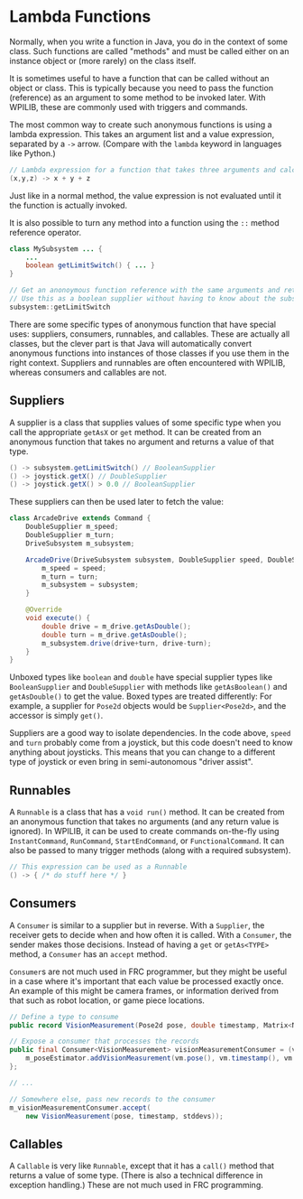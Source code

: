 # Lambda Functions

Normally, when you write a function in Java, you do in the context of some class.  Such functions are called "methods" and must be called either on an instance object or (more rarely) on the class itself.

It is sometimes useful to have a function that can be called without an object or class.  This is typically because you need to pass the function (reference) as an argument to some method to be invoked later.  With WPILIB, these are commonly used with triggers and commands.

The most common way to create such anonymous functions is using a lambda expression.  This takes an argument list and a value expression, separated by a `->` arrow.  (Compare with the `lambda` keyword in languages like Python.)

```java
// Lambda expression for a function that takes three arguments and calculates their sum
(x,y,z) -> x + y + z
```

Just like in a normal method, the value expression is not evaluated until it the function is actually invoked.

It is also possible to turn any method into a function using the `::` method reference operator.

```java
class MySubsystem ... {
    ...
    boolean getLimitSwitch() { ... }
}

// Get an anonoymous function reference with the same arguments and return type.
// Use this as a boolean supplier without having to know about the subsystem.
subsystem::getLimitSwitch
```

There are some specific types of anonymous function that have special uses: suppliers, consumers, runnables, and callables.  These are actually all classes, but the clever part is that Java will automatically convert anonymous functions into instances of those classes if you use them in the right context.  Suppliers and runnables are often encountered with WPILIB, whereas consumers and callables are not.

## Suppliers

A supplier is a class that supplies values of some specific type when you call the appropriate `getAsX` or `get` method.
It can be created from an anonymous function that takes no argument and returns a value of that type.

```java
() -> subsystem.getLimitSwitch() // BooleanSupplier
() -> joystick.getX() // DoubleSupplier
() -> joystick.getX() > 0.0 // BooleanSupplier
```

These suppliers can then be used later to fetch the value:
```java
class ArcadeDrive extends Command {
    DoubleSupplier m_speed;
    DoubleSupplier m_turn;
    DriveSubsystem m_subsystem;

    ArcadeDrive(DriveSubsystem subsystem, DoubleSupplier speed, DoubleSupplier turn) {
        m_speed = speed;
        m_turn = turn;
        m_subsystem = subsystem;
    }

    @Override
    void execute() {
        double drive = m_drive.getAsDouble();
        double turn = m_drive.getAsDouble();
        m_subsystem.drive(drive+turn, drive-turn);
    }
}
```

Unboxed types like `boolean` and `double` have special supplier types like `BooleanSupplier` and `DoubleSupplier` with methods like `getAsBoolean()` and `getAsDouble()` to get the value.
Boxed types are treated differently:
For example, a supplier for `Pose2d` objects would be `Supplier<Pose2d>`, and the accessor is simply `get()`.

Suppliers are a good way to isolate dependencies.  In the code above, `speed` and `turn` probably come from a joystick, but this code doesn't need to know anything about joysticks.  This means that you can change to a different type of joystick or even bring in semi-autonomous "driver assist".

## Runnables

A `Runnable` is a class that has a `void run()` method.
It can be created from an anonymous function that takes no arguments (and any return value is ignored).
In WPILIB, it can be used to create commands on-the-fly using `InstantCommand`, `RunCommand`, `StartEndCommand`, or `FunctionalCommand`.
It can also be passed to many trigger methods (along with a required subsystem).

```java
// This expression can be used as a Runnable
() -> { /* do stuff here */ }
```

## Consumers

A `Consumer` is similar to a supplier but in reverse.
With a `Supplier`, the receiver gets to decide when and how often it is called.
With a `Consumer`, the sender makes those decisions. Instead of having a `get` or `getAs<TYPE>` method, a `Consumer` has an `accept` method.

`Consumer`s are not much used in FRC programmer, but they might be useful in a case where it's important that each value be processed exactly once.
An example of this might be camera frames, or information derived from that such as robot location, or game piece locations.

```java
// Define a type to consume
public record VisionMeasurement(Pose2d pose, double timestamp, Matrix<N3,​N1> stddevs) {}

// Expose a consumer that processes the records
public final Consumer<VisionMeasurement> visionMeasurementConsumer = (vm) -> { 
    m_poseEstimator.addVisionMeasurement(vm.pose(), vm.timestamp(), vm.stddevs()); 
};

// ...

// Somewhere else, pass new records to the consumer
m_visionMeasurementConsumer.accept(
    new VisionMeasurement(pose, timestamp, stddevs));
```

## Callables

A `Callable` is very like `Runnable`, except that it has a `call()` method that returns a value of some type.
(There is also a technical difference in exception handling.)
These are not much used in FRC programming.

